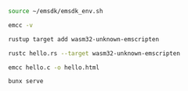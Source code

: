 ```bash
source ~/emsdk/emsdk_env.sh
```

```bash
emcc -v
```

```bash
rustup target add wasm32-unknown-emscripten
```

```bash
rustc hello.rs --target wasm32-unknown-emscripten
```

```bash
emcc hello.c -o hello.html
```

```bash
bunx serve
```

